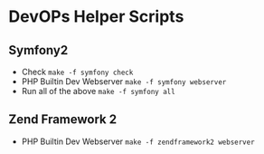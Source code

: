 # DevOPs Helper Scripts

## Symfony2

* Check `make -f symfony check`
* PHP Builtin Dev Webserver `make -f symfony webserver`
* Run all of the above `make -f symfony all`

## Zend Framework 2 

* PHP Builtin Dev Webserver `make -f zendframework2 webserver`
